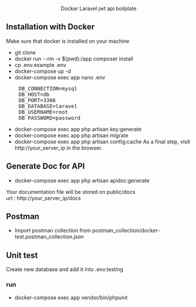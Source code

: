 <p align="center">Docker Laravel jwt api boilplate</p>



## Installation with Docker

Make sure that docker is installed on your machine

- git clone 
- docker run --rm -v $(pwd):/app composer install
- cp .env.example .env
- docker-compose up -d
- docker-compose exec app nano .env
 <pre>
    DB_CONNECTION=mysql
    DB_HOST=db
    DB_PORT=3306
    DB_DATABASE=laravel
    DB_USERNAME=root
    DB_PASSWORD=password
</pre>
- docker-compose exec app php artisan key:generate 
- docker-compose exec app php artisan migrate
- docker-compose exec app php artisan config:cache
As a final step, visit http://your_server_ip in the browser.



## Generate Doc for API
- docker-compose exec app php artisan apidoc:generate
<p> Your documentation file will be stored on public/docs <br> 
    url :  http://your_server_ip/docs
</p>

## Postman 
- Import postman collection from postman_collection/docker-test.postman_collection.json


## Unit test
<p> Create new database and add it into .env.testing </p>

### run
- docker-compose exec app vendor/bin/phpunit


